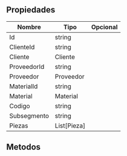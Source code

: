 ## Propiedades

|Nombre|Tipo|Opcional|
|---|---|---|
|Id|string||
|ClienteId|string||
|Cliente|Cliente||
|ProveedorId|string||
|Proveedor|Proveedor||
|MaterialId|string||
|Material|Material||
|Codigo|string||
|Subsegmento|string||
|Piezas|List[Pieza]||

## Metodos
